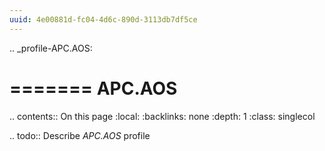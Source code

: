 ```yaml
---
uuid: 4e00881d-fc04-4d6c-890d-3113db7df5ce
---
```

.. _profile-APC.AOS:

=======
APC.AOS
=======

.. contents:: On this page
    :local:
    :backlinks: none
    :depth: 1
    :class: singlecol

.. todo::
    Describe *APC.AOS* profile

